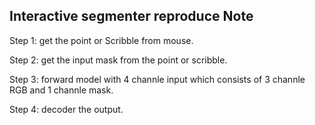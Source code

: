## Interactive segmenter reproduce Note
Step 1: get the point or Scribble from mouse.

Step 2: get the input mask from the point or scribble.

Step 3: forward model with 4 channle input which consists of 3 channle RGB and 1 channle mask.

Step 4: decoder the output.

